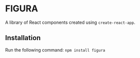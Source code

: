 # FIGURA
A library of React components created using `create-react-app`.
## Installation
Run the following command:
`npm install figura`
